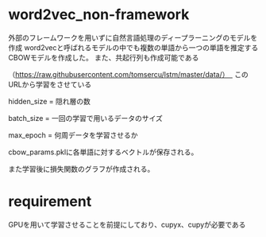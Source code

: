 # word2vec_non-framework
外部のフレームワークを用いずに自然言語処理のディープラーニングのモデルを作成
word2vecと呼ばれるモデルの中でも複数の単語から一つの単語を推定するCBOWモデルを作成した。
また、共起行列も作成可能である

（https://raw.githubusercontent.com/tomsercu/lstm/master/data/）　
このURLから学習をさせている


hidden_size = 隠れ層の数

batch_size = 一回の学習で用いるデータのサイズ

max_epoch = 何周データを学習させるか


cbow_params.pklに各単語に対するベクトルが保存される。

また学習後に損失関数のグラフが作成される。



# requirement
GPUを用いて学習させることを前提にしており、cupyx、cupyが必要である




